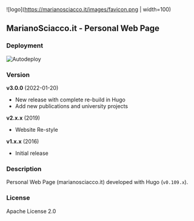 ![logo](https://marianosciacco.it/images/favicon.png | width=100)

## MarianoSciacco.it - Personal Web Page

### Deployment

![Autodeploy](https://github.com/Maxelweb/MarianoSciacco.it/workflows/Website%20Autodeploy/badge.svg)

### Version

**v3.0.0** (2022-01-20)

- New release with complete re-build in Hugo
- Add new publications and university projects

**v2.x.x** (2019)

- Website Re-style

**v1.x.x** (2016)

- Initial release

### Description

Personal Web Page (marianosciacco.it) developed with Hugo (`v0.109.x`). 

### License

Apache License 2.0

